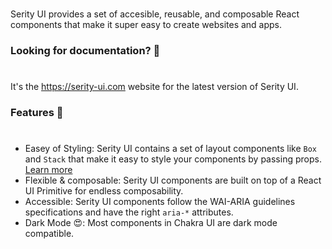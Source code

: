 
#

Serity UI provides a set of accesible, reusable, and composable React components that make it super easy to create websites and apps.

### Looking for documentation? 📝
#
It's the https://serity-ui.com website for the latest version of Serity UI.

### Features 🚀
#
- Easey of Styling: Serity UI contains a set of layout components like `Box` and `Stack` that make it easy to style your components by passing props. [Learn more](https://serity-ui.com/docs/styled-system/style-props)
- Flexible & composable: Serity UI components are built on top of a React UI Primitive for endless composability.
- Accessible: Serity UI components follow the WAI-ARIA guidelines specifications and have the right `aria-*` attributes.
- Dark Mode 😍: Most components in Chakra UI are dark mode compatible.
